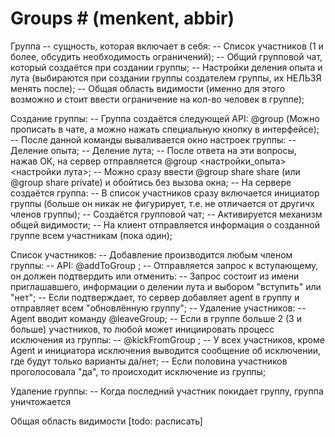 ﻿
# Groups # (menkent, abbir)

Группа -- cущность, которая включает в себя:
	-- Список участников (1 и более, обсудить необходимость ограничений);
	-- Общий групповой чат, который создаётся при создании группы;
	-- Настройки деления опыта и лута (выбираются при создании группы создателем группы, их НЕЛЬЗЯ менять после);
	-- Общая область видимости (именно для этого возможно и стоит ввести ограничение на кол-во человек в группе);

Создание группы: 
	-- Группа создаётся следующей API: @group (Можно прописать в чате, а можно нажать специальную кнопку в интерфейсе);
	-- После данной команды вываливается окно настроек группы: 
		-- Деление опыта;
		-- Деление лута;
	-- После ответа на эти вопросы, нажав ОК, на сервер отправляется @group <настройки_опыта> <настройки лута>;
	-- Можно сразу ввести @group share share (или @group share private) и обойтись без вызова окна;
	-- На сервере создаётся группа:
		-- В список участников сразу включается инициатор группы (больше он никак не фигурирует, т.е. не отличается от другичх членов группы);
		-- Создаётся групповой чат;
		-- Активируется механизм общей видимости;
	-- На клиент отправляется информация о созданной группе всем участникам (пока один);
	
Список участников: 
	-- Добавление производится любым членом группы: 
		-- API: @addToGroup <agent>;
	-- Отправляется запрос к вступающему, он должен подтвердить или отменить:
		-- Запрос состоит из имени приглашавшего, информации о делении лута и выбором "вступить" или "нет";
		-- Если подтверждает, то сервер добавляет agent в группу и отправляет всем "обновлённую группу";
	-- Удаление участников:
		-- Agent вводит команду @leaveGroup;
		-- Если в группе больше 2 (3 и больше) участников, то любой может инициировать процесс исключения из группы:
			-- @kickFromGroup <Agent>; 
			-- У всех участников, кроме Agent и инициатора исключения выводится сообщение об исключении, где будут только варианты да/нет;
			-- Если половина участников проголосовала "да", то происходит исключение из группы;

Удаление группы: 
	-- Когда последний участник покидает группу, группа уничтожается
	
Общая область видимости [todo: расписать]